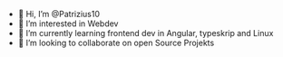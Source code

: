 - 👋 Hi, I’m @Patrizius10
- 👀 I’m interested in Webdev
- 🌱 I’m currently learning frontend dev in Angular, typeskrip and Linux
- 💞️ I’m looking to collaborate on open Source Projekts

<!---
Patrizius10/Patrizius10 is a ✨ special ✨ repository because its `README.md` (this file) appears on your GitHub profile.
You can click the Preview link to take a look at your changes.
--->
